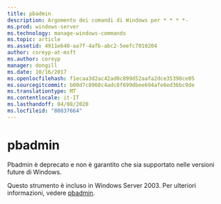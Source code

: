 ```yaml
---
title: pbadmin
description: Argomento dei comandi di Windows per * * * *-
ms.prod: windows-server
ms.technology: manage-windows-commands
ms.topic: article
ms.assetid: 4911e640-aa7f-4afb-abc2-5eefc7010204
author: coreyp-at-msft
ms.author: coreyp
manager: dongill
ms.date: 10/16/2017
ms.openlocfilehash: f1ecaa3d2ac42ad0c899d52aafa2dce35390ce05
ms.sourcegitcommit: b00d7c8968c4adc8f699dbee694afe6ed36bc9de
ms.translationtype: MT
ms.contentlocale: it-IT
ms.lasthandoff: 04/08/2020
ms.locfileid: "80837664"
---
```

# <a name="pbadmin"></a>pbadmin



Pbadmin è deprecato e non è garantito che sia supportato nelle versioni future di Windows.

Questo strumento è incluso in Windows Server 2003. Per ulteriori informazioni, vedere [pbadmin](https://technet.microsoft.com/library/cc755767(v=ws.10).aspx).